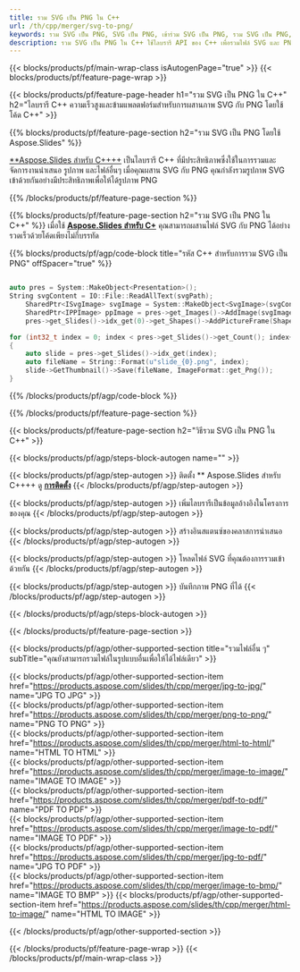 ```yaml
---
title: รวม SVG เป็น PNG ใน C++
url: /th/cpp/merger/svg-to-png/
keywords: รวม SVG เป็น PNG, SVG เป็น PNG, เข้าร่วม SVG เป็น PNG, รวม SVG เป็น PNG, C++ API, C++ Library
description: รวม SVG เป็น PNG ใน C++ ใช้ไลบรารี API ของ C++ เพื่อรวมไฟล์ SVG และ PNG
---
```


{{< blocks/products/pf/main-wrap-class isAutogenPage="true" >}}
{{< blocks/products/pf/feature-page-wrap >}}

{{< blocks/products/pf/feature-page-header h1="รวม SVG เป็น PNG ใน C++" h2="ไลบรารี C++ ความเร็วสูงและข้ามแพลตฟอร์มสำหรับการผสานภาพ SVG กับ PNG โดยใช้โค้ด C++" >}}

{{% blocks/products/pf/feature-page-section h2="รวม SVG เป็น PNG โดยใช้ Aspose.Slides" %}}

[**Aspose.Slides สำหรับ C++++](https://products.aspose.com/slides/th/cpp/) เป็นไลบรารี C++ ที่มีประสิทธิภาพซึ่งใช้ในการรวมและจัดการงานนำเสนอ รูปภาพ และไฟล์อื่นๆ เมื่อคุณผสาน SVG กับ PNG คุณกำลังรวมรูปภาพ SVG เข้าด้วยกันอย่างมีประสิทธิภาพเพื่อให้ได้รูปภาพ PNG

{{% /blocks/products/pf/feature-page-section %}}




{{% blocks/products/pf/feature-page-section  h2="รวม SVG เป็น PNG ใน C++" %}}
เมื่อใช้ [**Aspose.Slides สำหรับ C+**](https://products.aspose.com/slides/th/cpp/) คุณสามารถผสานไฟล์ SVG กับ PNG ได้อย่างรวดเร็วด้วยโค้ดเพียงไม่กี่บรรทัด

{{% blocks/products/pf/agp/code-block title="รหัส C++ สำหรับการรวม SVG เป็น PNG" offSpacer="true" %}}
```cpp

auto pres = System::MakeObject<Presentation>();
String svgContent = IO::File::ReadAllText(svgPath);
	SharedPtr<ISvgImage> svgImage = System::MakeObject<SvgImage>(svgContent);
	SharedPtr<IPPImage> ppImage = pres->get_Images()->AddImage(svgImage);
	pres->get_Slides()->idx_get(0)->get_Shapes()->AddPictureFrame(ShapeType::Rectangle, 0.0f, 0.0f, static_cast<float>(ppImage->get_Width()), static_cast<float>(ppImage->get_Height()), ppImage);

for (int32_t index = 0; index < pres->get_Slides()->get_Count(); index++)
{
    auto slide = pres->get_Slides()->idx_get(index);
    auto fileName = String::Format(u"slide_{0}.png", index);
    slide->GetThumbnail()->Save(fileName, ImageFormat::get_Png());
}
```
{{% /blocks/products/pf/agp/code-block %}}

{{% /blocks/products/pf/feature-page-section %}}




{{< blocks/products/pf/feature-page-section  h2="วิธีรวม SVG เป็น PNG ใน C++" >}}


{{< blocks/products/pf/agp/steps-block-autogen name="" >}}


{{< blocks/products/pf/agp/step-autogen >}}
ติดตั้ง ** Aspose.Slides สำหรับ C++++ ดู [**การติดตั้ง**](https://docs.aspose.com/slides/cpp/installation/)
{{< /blocks/products/pf/agp/step-autogen >}}

{{< blocks/products/pf/agp/step-autogen >}}
เพิ่มไลบรารีเป็นข้อมูลอ้างอิงในโครงการของคุณ
{{< /blocks/products/pf/agp/step-autogen >}}

{{< blocks/products/pf/agp/step-autogen >}}
สร้างอินสแตนซ์ของคลาสการนำเสนอ
{{< /blocks/products/pf/agp/step-autogen >}}

{{< blocks/products/pf/agp/step-autogen >}}
โหลดไฟล์ SVG ที่คุณต้องการรวมเข้าด้วยกัน
{{< /blocks/products/pf/agp/step-autogen >}}

{{< blocks/products/pf/agp/step-autogen >}}
บันทึกภาพ PNG ที่ได้
{{< /blocks/products/pf/agp/step-autogen >}}


{{< /blocks/products/pf/agp/steps-block-autogen >}}


{{< /blocks/products/pf/feature-page-section >}}




{{< blocks/products/pf/agp/other-supported-section title="รวมไฟล์อื่น ๆ" subTitle="คุณยังสามารถรวมไฟล์ในรูปแบบอื่นเพื่อให้ได้ไฟล์เดียว" >}}
  
{{< blocks/products/pf/agp/other-supported-section-item href="https://products.aspose.com/slides/th/cpp/merger/jpg-to-jpg/" name="JPG TO JPG" >}}  
{{< blocks/products/pf/agp/other-supported-section-item href="https://products.aspose.com/slides/th/cpp/merger/png-to-png/" name="PNG TO PNG" >}}  
{{< blocks/products/pf/agp/other-supported-section-item href="https://products.aspose.com/slides/th/cpp/merger/html-to-html/" name="HTML TO HTML" >}}  
{{< blocks/products/pf/agp/other-supported-section-item href="https://products.aspose.com/slides/th/cpp/merger/image-to-image/" name="IMAGE TO IMAGE" >}}  
{{< blocks/products/pf/agp/other-supported-section-item href="https://products.aspose.com/slides/th/cpp/merger/pdf-to-pdf/" name="PDF TO PDF" >}}  
{{< blocks/products/pf/agp/other-supported-section-item href="https://products.aspose.com/slides/th/cpp/merger/image-to-pdf/" name="IMAGE TO PDF" >}}  
{{< blocks/products/pf/agp/other-supported-section-item href="https://products.aspose.com/slides/th/cpp/merger/jpg-to-pdf/" name="JPG TO PDF" >}}  
{{< blocks/products/pf/agp/other-supported-section-item href="https://products.aspose.com/slides/th/cpp/merger/image-to-bmp/" name="IMAGE TO BMP" >}} 
{{< blocks/products/pf/agp/other-supported-section-item href="https://products.aspose.com/slides/th/cpp/merger/html-to-image/" name="HTML TO IMAGE" >}}  
  


{{< /blocks/products/pf/agp/other-supported-section >}}

{{< /blocks/products/pf/feature-page-wrap >}}
{{< /blocks/products/pf/main-wrap-class >}}